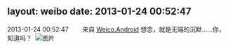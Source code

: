 layout: weibo
date: 2013-01-24 00:52:47
---
2013-01-24 00:52:47  &nbsp;&nbsp;&nbsp;&nbsp;&nbsp;&nbsp; 来自 <a href="http://app.weibo.com/t/feed/l4RWD" rel="nofollow">Weico.Android</a>
想念，就是无端的沉默……你，知道吗？ ​​​
![图片](https://ww3.sinaimg.cn/large/6d2a6003jw1e13zgxk2c6j.jpg)
